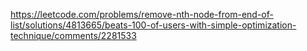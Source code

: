 
https://leetcode.com/problems/remove-nth-node-from-end-of-list/solutions/4813665/beats-100-of-users-with-simple-optimization-technique/comments/2281533
